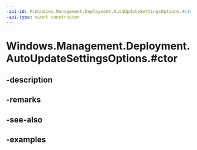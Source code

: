 ```yaml
---
-api-id: M:Windows.Management.Deployment.AutoUpdateSettingsOptions.#ctor
-api-type: winrt constructor
---
```


# Windows.Management.Deployment.AutoUpdateSettingsOptions.#ctor

<!--
public AutoUpdateSettingsOptions ();
-->


## -description

## -remarks

## -see-also

## -examples



